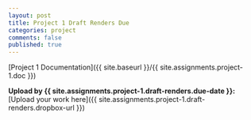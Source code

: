 ```yaml
---
layout: post
title: Project 1 Draft Renders Due
categories: project
comments: false
published: true
---
```

[Project 1 Documentation]({{ site.baseurl }}/{{ site.assignments.project-1.doc }})

**Upload by {{ site.assignments.project-1.draft-renders.due-date }}:** [Upload your work here]({{ site.assignments.project-1.draft-renders.dropbox-url }})